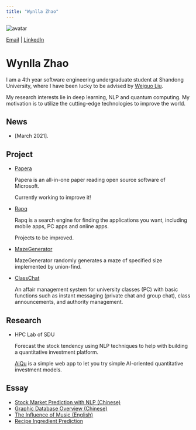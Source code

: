 ```yaml
---
title: "Wynlla Zhao"
---
```


![avatar](https://raw.github.com/wy-go/wy-go.github.io/main/wyzhao.jpg)

[Email](mailto:wanyugogo@gmail.com) \| [LinkedIn](https://www.linkedin.com/in/wyzhao/)

# Wynlla Zhao

I am a 4th year software engineering undergraduate student at Shandong University, where I have been lucky to be advised by [Weiguo Liu](https://faculty.sdu.edu.cn/liuweiguo1/zh_CN/index/608631/list/index.htm).

My research interests lie in deep learning, NLP and quantum computing. My motivation is to utilize the cutting-edge technologies to improve the world. 

## News
- [March 2021].


## Project

- [Papera](https://github.com/paperadar)

  Papera is an all-in-one paper reading open source software of Microsoft.

  Currently working to improve it!


- [Rapq](https://github.com/wy-go/Rapq)

  Rapq is a search engine for finding the applications you want, including mobile apps, PC apps and online apps.

  Projects to be improved.


- [MazeGenerator](https://github.com/wy-go/MazeGenerator)

  MazeGenerator randomly generates a maze of specified size implemented by union-find.
  
  
- [ClassChat](https://github.com/wy-go/ClassChat)

  An affair management system for university classes (PC) with basic functions such as instant messaging (private chat and group chat), class announcements, and authority management.



## Research

- HPC Lab of SDU

  Forecast the stock tendency using NLP techniques to help with building a quantitative investment platform.

  [AiQu](http://118.31.7.210/aiqu) is a simple web app to let you try simple AI-oriented quantitative investment models.
  

## Essay

- [Stock Market Prediction with NLP (Chinese)](https://drive.google.com/file/d/1kWDqHhkY3dQxDWEwHki2w2sGJcsmBa0U/view?usp=sharing)
- [Graphic Database Overview (Chinese)](https://drive.google.com/file/d/1XycHj_Y7eR3-96cheVH-7vch0QrbCLTl/view?usp=sharing)
- [The Influence of Music (English)](https://drive.google.com/file/d/1dKUXeIqX75Y9yWAdef0moNYm0CAfDTKB/view?usp=sharing)
- [Recipe Ingredient Prediction](https://drive.google.com/file/d/1D5zEhkfU--fO_6Kb0_b8cZ8wQX0eUo3C/view?usp=sharing)
